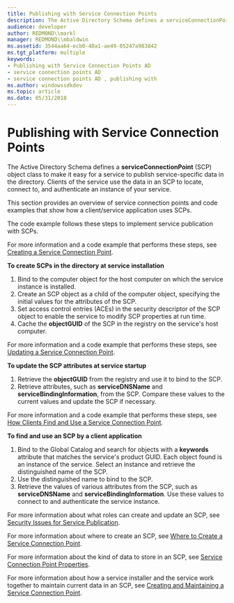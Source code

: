 ```yaml
---
title: Publishing with Service Connection Points
description: The Active Directory Schema defines a serviceConnectionPoint (SCP) object class to make it easy for a service to publish service-specific data in the directory.
audience: developer
author: REDMOND\\markl
manager: REDMOND\\mbaldwin
ms.assetid: 3544aa64-ecb0-48a1-ae49-05247a983842
ms.tgt_platform: multiple
keywords:
- Publishing with Service Connection Points AD
- service connection points AD
- service connection points AD , publishing with
ms.author: windowssdkdev
ms.topic: article
ms.date: 05/31/2018
---
```


# Publishing with Service Connection Points

The Active Directory Schema defines a **serviceConnectionPoint** (SCP) object class to make it easy for a service to publish service-specific data in the directory. Clients of the service use the data in an SCP to locate, connect to, and authenticate an instance of your service.

This section provides an overview of service connection points and code examples that show how a client/service application uses SCPs.

The code example follows these steps to implement service publication with SCPs.

For more information and a code example that performs these steps, see [Creating a Service Connection Point](creating-a-service-connection-point.md).

**To create SCPs in the directory at service installation**

1.  Bind to the computer object for the host computer on which the service instance is installed.
2.  Create an SCP object as a child of the computer object, specifying the initial values for the attributes of the SCP.
3.  Set access control entries (ACEs) in the security descriptor of the SCP object to enable the service to modify SCP properties at run time.
4.  Cache the **objectGUID** of the SCP in the registry on the service's host computer.

For more information and a code example that performs these steps, see [Updating a Service Connection Point](updating-a-service-connection-point.md).

**To update the SCP attributes at service startup**

1.  Retrieve the **objectGUID** from the registry and use it to bind to the SCP.
2.  Retrieve attributes, such as **serviceDNSName** and **serviceBindingInformation**, from the SCP. Compare these values to the current values and update the SCP if necessary.

For more information and a code example that performs these steps, see [How Clients Find and Use a Service Connection Point](how-clients-find-and-use-a-service-connection-point.md).

**To find and use an SCP by a client application**

1.  Bind to the Global Catalog and search for objects with a **keywords** attribute that matches the service's product GUID. Each object found is an instance of the service. Select an instance and retrieve the distinguished name of the SCP.
2.  Use the distinguished name to bind to the SCP.
3.  Retrieve the values of various attributes from the SCP, such as **serviceDNSName** and **serviceBindingInformation**. Use these values to connect to and authenticate the service instance.

For more information about what roles can create and update an SCP, see [Security Issues for Service Publication](security-issues-for-service-publication.md).

For more information about where to create an SCP, see [Where to Create a Service Connection Point](where-to-create-a-service-connection-point.md).

For more information about the kind of data to store in an SCP, see [Service Connection Point Properties](service-connection-point-properties.md).

For more information about how a service installer and the service work together to maintain current data in an SCP, see [Creating and Maintaining a Service Connection Point](creating-and-maintaining-a-service-connection-point.md).

 

 




